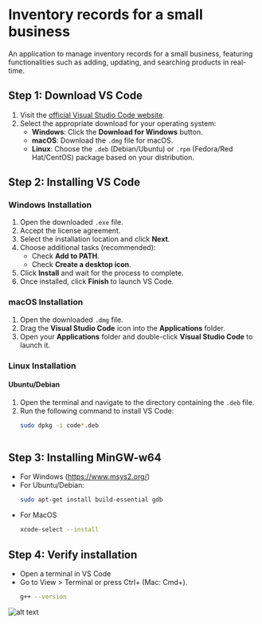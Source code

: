 # Inventory records for a small business
An application to manage inventory records for a small business, featuring functionalities such as adding, updating, and searching products in real-time.

## Step 1: Download VS Code

1. Visit the [official Visual Studio Code website](https://code.visualstudio.com/Download).
2. Select the appropriate download for your operating system:
   - **Windows**: Click the **Download for Windows** button.
   - **macOS**: Download the `.dmg` file for macOS.
   - **Linux**: Choose the `.deb` (Debian/Ubuntu) or `.rpm` (Fedora/Red Hat/CentOS) package based on your distribution.

## Step 2: Installing VS Code

### Windows Installation
1. Open the downloaded `.exe` file.
2. Accept the license agreement.
3. Select the installation location and click **Next**.
4. Choose additional tasks (recommended):
   - Check **Add to PATH**.
   - Check **Create a desktop icon**.
5. Click **Install** and wait for the process to complete.
6. Once installed, click **Finish** to launch VS Code.

### macOS Installation
1. Open the downloaded `.dmg` file.
2. Drag the **Visual Studio Code** icon into the **Applications** folder.
3. Open your **Applications** folder and double-click **Visual Studio Code** to launch it.

### Linux Installation

#### Ubuntu/Debian
1. Open the terminal and navigate to the directory containing the `.deb` file.
2. Run the following command to install VS Code:
   ```bash
   sudo dpkg -i code*.deb
 
   
## Step 3: Installing MinGW-w64
- For Windows (https://www.msys2.org/)
- For Ubuntu/Debian: 
  ```bash
  sudo apt-get install build-essential gdb
- For MacOS 
  ```bash
  xcode-select --install

## Step 4: Verify installation
 - Open a terminal in VS Code
 - Go to View > Terminal or press Ctrl+ (Mac: Cmd+).
   ```bash
   g++ --version

![alt text](https://github.com/ravenfire24/Inventory-records/blob/ff9a8fb0bb2d92c7ae028f3baa4a8c573d992801/screenshot%206.png)
   
  

  









